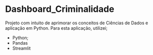 # Dashboard_Criminalidade
Projeto com intuito de aprimorar os conceitos de Ciências de Dados e aplicação em Python.
Para esta aplicação, utilizei;

* Python;
* Pandas
* Streamlit
